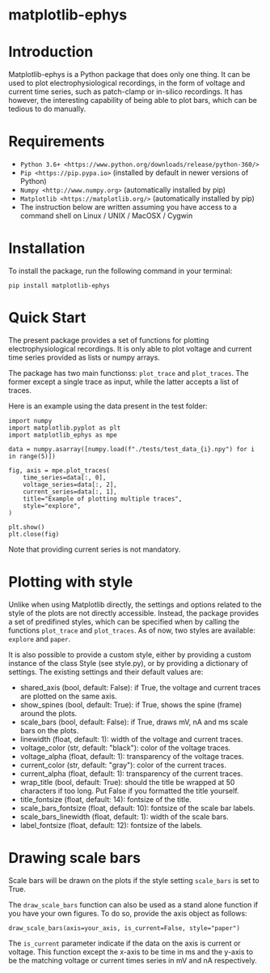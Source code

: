 # matplotlib-ephys

Introduction
============

Matplotlib-ephys is a Python package that does only one thing. 
It can be used to plot electrophysiological recordings, in the form of voltage and current time series, such as patch-clamp or in-silico recordings.
It has however, the interesting capability of being able to plot bars, which can be tedious to do manually.

Requirements
============

* `Python 3.6+ <https://www.python.org/downloads/release/python-360/>`
* `Pip <https://pip.pypa.io>` (installed by default in newer versions of Python)
* `Numpy <http://www.numpy.org>` (automatically installed by pip)
* `Matplotlib <https://matplotlib.org/>` (automatically installed by pip)
* The instruction below are written assuming you have access to a command shell on Linux / UNIX / MacOSX / Cygwin

Installation
============

To install the package, run the following command in your terminal:
```
pip install matplotlib-ephys
```

Quick Start
===========

The present package provides a set of functions for plotting electrophysiological recordings.
It is only able to plot voltage and current time series provided as lists or numpy arrays.

The package has two main functionss: `plot_trace` and `plot_traces`.
The former except a single trace as input, while the latter accepts a list of traces.

Here is an example using the data present in the test folder:
```
import numpy
import matplotlib.pyplot as plt
import matplotlib_ephys as mpe

data = numpy.asarray([numpy.load(f"./tests/test_data_{i}.npy") for i in range(5)])

fig, axis = mpe.plot_traces(
    time_series=data[:, 0],
    voltage_series=data[:, 2],
    current_series=data[:, 1],
    title="Example of plotting multiple traces",
    style="explore",
)

plt.show()
plt.close(fig)
```

Note that providing current series is not mandatory.


Plotting with style
===========

Unlike when using Matplotlib directly, the settings and options related to the style of the plots are not directly accessible.
Instead, the package provides a set of predifined styles, which can be specified when by calling the functions `plot_trace` and `plot_traces`.
As of now, two styles are available: `explore` and `paper`.

It is also possible to provide a custom style, either by providing a custom instance of the class Style (see style.py), or by providing a dictionary of settings.
The existing settings and their default values are:
* shared_axis (bool, default: False): if True, the voltage and current traces are plotted on the same axis.
* show_spines (bool, default: True): if True, shows the spine (frame) around the plots.
* scale_bars (bool, default: False): if True, draws mV, nA and ms scale bars on the plots.
* linewidth (float, default: 1): width of the voltage and current traces.
* voltage_color (str, default: "black"): color of the voltage traces.
* voltage_alpha (float, default: 1): transparency of the voltage traces.
* current_color (str, default: "gray"): color of the current traces.
* current_alpha (float, default: 1): transparency of the current traces.
* wrap_title (bool, default: True): should the title be wrapped at 50 characters if too long. Put False if you formatted the title yourself.
* title_fontsize (float, default: 14): fontsize of the title.
* scale_bars_fontsize (float, default: 10): fontsize of the scale bar labels.
* scale_bars_linewidth (float, default: 1): width of the scale bars.
* label_fontsize (float, default: 12): fontsize of the labels.

Drawing scale bars
===========

Scale bars will be drawn on the plots if the style setting `scale_bars` is set to True.

The `draw_scale_bars` function can also be used as a stand alone function if you have your own figures. To do so, provide the axis object as follows:
```
draw_scale_bars(axis=your_axis, is_current=False, style="paper")
```
The `is_current` parameter indicate if the data on the axis is current or voltage.
This function except the x-axis to be time in ms and the y-axis to be the matching voltage or current times series in mV and nA respectively.
